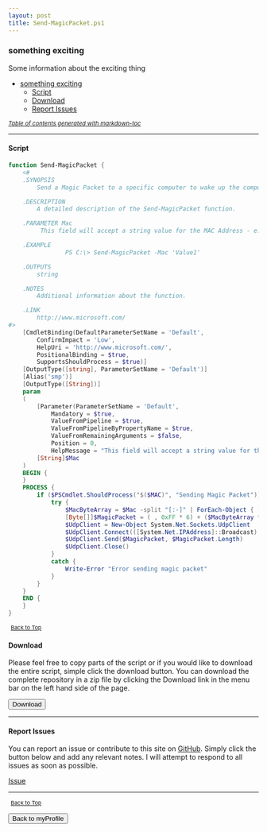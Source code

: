 ```yaml
---
layout: post
title: Send-MagicPacket.ps1
---
```


### something exciting

Some information about the exciting thing

- [something exciting](#something-exciting)
  - [Script](#script)
  - [Download](#download)
  - [Report Issues](#report-issues)

<small><i><a href='http://ecotrust-canada.github.io/markdown-toc/'>Table of contents generated with markdown-toc</a></i></small>

---

#### Script

```powershell
function Send-MagicPacket {
	<#
	.SYNOPSIS
		Send a Magic Packet to a specific computer to wake up the computer.

	.DESCRIPTION
		A detailed description of the Send-MagicPacket function.

	.PARAMETER Mac
		 This field will accept a string value for the MAC Address - e.g. "98-90-96-DE-4C-6E" or "98:90:96:DE:4C:6E"

	.EXAMPLE
				PS C:\> Send-MagicPacket -Mac 'Value1'

	.OUTPUTS
		string

	.NOTES
		Additional information about the function.

	.LINK
		http://www.microsoft.com/
#>
	[CmdletBinding(DefaultParameterSetName = 'Default',
		ConfirmImpact = 'Low',
		HelpUri = 'http://www.microsoft.com/',
		PositionalBinding = $true,
		SupportsShouldProcess = $true)]
	[OutputType([string], ParameterSetName = 'Default')]
	[Alias('smp')]
	[OutputType([String])]
	param
	(
		[Parameter(ParameterSetName = 'Default',
			Mandatory = $true,
			ValueFromPipeline = $true,
			ValueFromPipelineByPropertyName = $true,
			ValueFromRemainingArguments = $false,
			Position = 0,
			HelpMessage = "This field will accept a string value for the MAC Address - e.g. '98 - 90 - 96 -DE - 4C-6E' or '98:90:96:DE:4C:6E' ")]
		[String]$Mac
	)
	BEGIN {
	}
	PROCESS {
		if ($PSCmdlet.ShouldProcess("$($MAC)", "Sending Magic Packet")) {
			try {
				$MacByteArray = $Mac -split "[:-]" | ForEach-Object { [Byte] "0x$_" }
				[Byte[]]$MagicPacket = ( , 0xFF * 6) + ($MacByteArray * 16)
				$UdpClient = New-Object System.Net.Sockets.UdpClient
				$UdpClient.Connect(([System.Net.IPAddress]::Broadcast), 7)
				$UdpClient.Send($MagicPacket, $MagicPacket.Length)
				$UdpClient.Close()
			}
			catch {
				Write-Error "Error sending magic packet"
			}
		}
	}
	END {
	}
}
```

<span style="font-size:11px;"><a href="#"><i class="fas fa-caret-up" aria-hidden="true" style="color: white; margin-right:5px;"></i>Back to Top</a></span>

#### Download

Please feel free to copy parts of the script or if you would like to download the entire script, simple click the download button. You can download the complete repository in a zip file by clicking the Download link in the menu bar on the left hand side of the page.

<button class="btn" type="submit" onclick="window.open('http://agamar.domain.leigh-services.com:4000/powershell/functions/myProfile/Send-MagicPacket.ps1')">
    <i class="fa fa-cloud-download-alt">
    </i>
        Download
</button>

---

#### Report Issues

You can report an issue or contribute to this site on <a href="https://github.com/BanterBoy/scripts-blog/issues">GitHub</a>. Simply click the button below and add any relevant notes. I will attempt to respond to all issues as soon as possible.

<!-- Place this tag where you want the button to render. -->

<a class="github-button" href="https://github.com/BanterBoy/scripts-blog/issues/new?title=Send-MagicPacket.ps1&body=There is a problem with this function. Please find details below." data-show-count="true" aria-label="Issue BanterBoy/scripts-blog on GitHub">Issue</a>

---

<span style="font-size:11px;"><a href="#"><i class="fas fa-caret-up" aria-hidden="true" style="color: white; margin-right:5px;"></i>Back to Top</a></span>

<a href="/menu/_pages/myProfile.html">
    <button class="btn">
        <i class='fas fa-reply'>
        </i>
            Back to myProfile
    </button>
</a>

[1]: http://ecotrust-canada.github.io/markdown-toc
[2]: https://github.com/googlearchive/code-prettify
